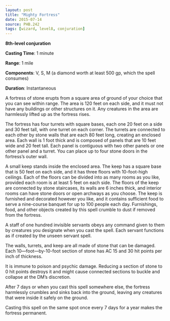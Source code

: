 ```yaml
---
layout: post
title: "Mighty Fortress"
date: 2015-07-14
source: PHB.242
tags: [wizard, level8, conjuration]
---
```


**8th-level conjuration**

**Casting Time**: 1 minute

**Range**: 1 mile

**Components**: V, S, M (a diamond worth at least 500 gp, which the spell consumes)

**Duration**: Instantaneous

A fortress of stone erupts from a square area of ground of your choice that you can see within range. The area is 120 feet on each side, and it must not have any buildings
or other structures on it. Any creatures in the area are harmlessly lifted up as the fortress rises.

The fortress has four turrets with square bases, each one 20 feet on a side and 30 feet tall, with one turret on each corner. The turrets are connected to each other by
stone walls that are each 80 feet long, creating an enclosed area. Each wall is 1 foot thick and is composed of panels that are 10 feet wide and 20 feet tall. Each panel
is contiguous with two other panels or one other panel and a turret. You can place up to four stone doors in the fortress’s outer wall.

A small keep stands inside the enclosed area. The keep has a square base that is 50 feet on each side, and it has three floors with 10-foot-high ceilings. Each of the
floors can be divided into as many rooms as you like, provided each room is at least 5 feet on each side. The floors of the keep are connected by stone staircases, its
walls are 6 inches thick, and interior rooms can have stone doors or open archways as you choose. The keep is furnished and decorated however you like, and it 
contains sufficient food to serve a nine-course banquet for up to 100 people each day. Furnishings, food, and other objects created by this spell crumble to dust if removed
from the fortress.

A staff of one hundred invisible servants obeys any command given to them by creatures you designate when you cast the spell. Each servant functions as if created
by the unseen servant spell.

The walls, turrets, and keep are all made of stone that can be damaged. Each 10—foot—by-10-foot section of stone has AC 15 and 30 hit points per inch of thickness.

It is immune to poison and psychic damage. Reducing a section of stone to 0 hit points destroys it and might cause connected sections to buckle and collapse at the
DM’s discretion.

After 7 days or when you cast this spell somewhere else, the fortress harmlessly crumbles and sinks back into the ground, leaving any creatures that were inside it
safely on the ground.

Casting this spell on the same spot once every 7 days for a year makes the fortress permanent.